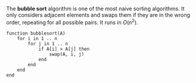 
The **bubble sort** algorithm is one of the most naive sorting algorithms. It only considers adjacent elements and swaps them if they are in the wrong order, repeating for all possible pairs. It runs in $O(n^{2})$.

```
function bubblesort(A)
	for i in 1 .. n
		for j in 1 .. n
			if A[i] > A[j] then
				swap(A, i, j)
			end
		end
	end
end
```